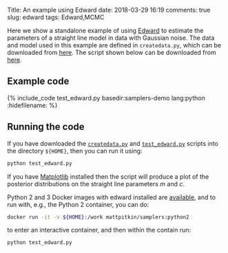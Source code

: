 Title: An example using Edward
date: 2018-03-29 16:19
comments: true
slug: edward
tags: Edward,MCMC

<!-- PELICAN_BEGIN_SUMMARY -->
Here we show a standalone example of using [Edward](http://edwardlib.org/) to
estimate the parameters of a straight line model in data with Gaussian noise. The
data and model used in this example are defined in `createdata.py`, which can be downloaded
from [here](http://mattpitkin.github.io/samplers-demo/downloads/code/createdata.py). The
script shown below can be downloaded from [here](http://mattpitkin.github.io/samplers-demo/downloads/code/test_edward.py).
<!-- PELICAN_END_SUMMARY -->

## Example code

{% include_code test_edward.py basedir:samplers-demo lang:python :hidefilename: %}

## Running the code

If you have downloaded the [`createdata.py`](http://mattpitkin.github.io/samplers-demo/downloads/code/createdata.py) and [`test_edward.py`](http://mattpitkin.github.io/samplers-demo/downloads/code/test_edward.py) scripts into the directory `${HOME}`, then you can run it using:

```bash
python test_edward.py
```

If you have [Matplotlib](https://matplotlib.org/) installed then the script will produce a plot of the posterior distributions
on the straight line parameters $m$ and $c$.

Python 2 and 3 Docker images with edward installed are [available](https://hub.docker.com/r/mattpitkin/samplers/tags/), and to run with, e.g., the Python 2 container, you can do:

```bash
docker run -it -v ${HOME}:/work mattpitkin/samplers:python2
```

to enter an interactive container, and then within the contain run:

```bash
python test_edward.py
```

